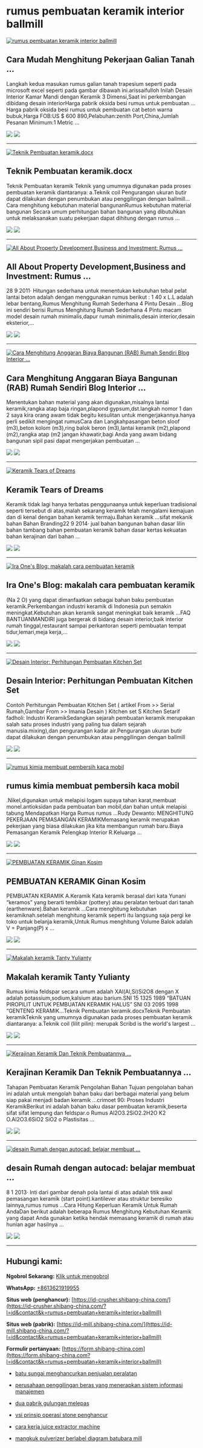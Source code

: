 # rumus pembuatan keramik interior ballmill

<a href="https://swt.shibang-china.com/?l=id&img&k=rumus+pembuatan+keramik+interior+ballmill" target="_blank">![rumus pembuatan keramik interior ballmill](http://static.shibang-china.com/all-800x300/166.jpg)</a>

## Cara Mudah Menghitung Pekerjaan Galian Tanah …
Langkah kedua masukan rumus galian tanah trapesium seperti pada microsoft excel seperti pada gambar dibawah ini.arissaifulloh Inilah Desain Interior Kamar Mandi dengan Keramik 3 Dimensi,Saat ini perkembangan dibidang desain interiorHarga pabrik oksida besi rumus untuk pembuatan …Harga pabrik oksida besi rumus untuk pembuatan cat beton warna bubuk,Harga FOB:US $ 600 890,Pelabuhan:zenith Port,China,Jumlah Pesanan Minimum:1 Metric …


<a href="https://whatsapp.shibangsoft.com/WhatsApp.php" target="_blank" title="WhatsApp">![](http://static.shibang-china.com/icon/whatsapp.png)</a> <a href="https://swt.shibang-china.com/?l=id&icon&k=rumus+pembuatan+keramik+interior+ballmill" target="_blank">![](http://static.shibang-china.com/icon/chat-id.png)</a>

---

<a href="https://swt.shibang-china.com/?l=id&img&k=rumus+pembuatan+keramik+interior+ballmill" target="_blank">![Teknik Pembuatan keramik.docx](http://static.shibang-china.com/all-800x300/1436.jpg)</a>

## Teknik Pembuatan keramik.docx
Teknik Pembuatan keramik Teknik yang umumnya digunakan pada proses pembuatan keramik diantaranya: a.Teknik coil Pengurangan ukuran butir dapat dilakukan dengan penumbukan atau penggilingan dengan ballmill…Cara menghitung kebutuhan material bangunanRumus kebutuhan material bangunan Secara umum perhitungan bahan bangunan yang dibutuhkan untuk melaksanakan suatu pekerjaan dapat dihitung dengan rumus …


<a href="https://whatsapp.shibangsoft.com/WhatsApp.php" target="_blank" title="WhatsApp">![](http://static.shibang-china.com/icon/whatsapp.png)</a> <a href="https://swt.shibang-china.com/?l=id&icon&k=rumus+pembuatan+keramik+interior+ballmill" target="_blank">![](http://static.shibang-china.com/icon/chat-id.png)</a>

---

<a href="https://swt.shibang-china.com/?l=id&img&k=rumus+pembuatan+keramik+interior+ballmill" target="_blank">![All About Property Development,Business and Investment: Rumus …](http://static.shibang-china.com/all-800x300/126.jpg)</a>

## All About Property Development,Business and Investment: Rumus …
28 9 2011· Hitungan sederhana untuk menentukan kebutuhan tebal pelat lantai beton adalah dengan menggunakan rumus berikut : 1 40 x L.L adalah lebar bentang,Rumus Menghitung Rumah Sederhana 4 Pintu Desain …Blog ini sendiri berisi Rumus Menghitung Rumah Sederhana 4 Pintu macam model desain rumah minimalis,dapur rumah minimalis,desain interior,desain eksterior,…


<a href="https://whatsapp.shibangsoft.com/WhatsApp.php" target="_blank" title="WhatsApp">![](http://static.shibang-china.com/icon/whatsapp.png)</a> <a href="https://swt.shibang-china.com/?l=id&icon&k=rumus+pembuatan+keramik+interior+ballmill" target="_blank">![](http://static.shibang-china.com/icon/chat-id.png)</a>

---

<a href="https://swt.shibang-china.com/?l=id&img&k=rumus+pembuatan+keramik+interior+ballmill" target="_blank">![Cara Menghitung Anggaran Biaya Bangunan (RAB) Rumah Sendiri Blog Interior …](http://static.shibang-china.com/all-800x300/726.jpg)</a>

## Cara Menghitung Anggaran Biaya Bangunan (RAB) Rumah Sendiri Blog Interior …
Menentukan bahan material yang akan digunakan,misalnya lantai keramik,rangka atap baja ringan,plapond gypsum,dst.langkah nomor 1 dan 2 saya kira orang awam tidak begitu kesulitan untuk mengerjakannya.hanya perli sedikit mengingat rumusCara dan Langkahpasangan beton sloof (m3),beton kolom (m3),ring balok beron (m3),lantai keramik (m2),plapond (m2),rangka atap (m2 jangan khawatir,bagi Anda yang awam bidang bangunan sipil pasi dapat mengerjakan pembuatan …


<a href="https://whatsapp.shibangsoft.com/WhatsApp.php" target="_blank" title="WhatsApp">![](http://static.shibang-china.com/icon/whatsapp.png)</a> <a href="https://swt.shibang-china.com/?l=id&icon&k=rumus+pembuatan+keramik+interior+ballmill" target="_blank">![](http://static.shibang-china.com/icon/chat-id.png)</a>

---

<a href="https://swt.shibang-china.com/?l=id&img&k=rumus+pembuatan+keramik+interior+ballmill" target="_blank">![Keramik Tears of Dreams](http://static.shibang-china.com/all-800x300/8.jpg)</a>

## Keramik Tears of Dreams
Keramik tidak lagi hanya terbatas penggunaanya untuk keperluan tradisional seperti tersebut di atas,malah sekarang keramik telah mengalami kemajuan dan di kenal dengan bahan keramik termaju.Bahan keramik …sifat mekanik bahan Bahan Branding22 9 2014· jual bahan bangunan bahan dasar lilin bahan tambang bahan pembuatan keramik bahan dasar kertas kekuatan bahan kerajinan dari bahan …


<a href="https://whatsapp.shibangsoft.com/WhatsApp.php" target="_blank" title="WhatsApp">![](http://static.shibang-china.com/icon/whatsapp.png)</a> <a href="https://swt.shibang-china.com/?l=id&icon&k=rumus+pembuatan+keramik+interior+ballmill" target="_blank">![](http://static.shibang-china.com/icon/chat-id.png)</a>

---

<a href="https://swt.shibang-china.com/?l=id&img&k=rumus+pembuatan+keramik+interior+ballmill" target="_blank">![Ira One's Blog: makalah cara pembuatan keramik](http://static.shibang-china.com/all-800x300/355.jpg)</a>

## Ira One's Blog: makalah cara pembuatan keramik
(Na 2 O) yang dapat dimanfaatkan sebagai bahan baku pembuatan keramik.Perkembangan industri keramik di Indonesia pun semakin meningkat.Kebutuhan akan keramik sangat meningkat baik keramik …FAQ BANTUANMANDIRI juga bergerak di bidang desain interior,baik interior rumah tinggal,restaurant sampai perkantoran seperti pembuatan tempat tidur,lemari,meja kerja,…


<a href="https://whatsapp.shibangsoft.com/WhatsApp.php" target="_blank" title="WhatsApp">![](http://static.shibang-china.com/icon/whatsapp.png)</a> <a href="https://swt.shibang-china.com/?l=id&icon&k=rumus+pembuatan+keramik+interior+ballmill" target="_blank">![](http://static.shibang-china.com/icon/chat-id.png)</a>

---

<a href="https://swt.shibang-china.com/?l=id&img&k=rumus+pembuatan+keramik+interior+ballmill" target="_blank">![Desain Interior: Perhitungan Pembuatan Kitchen Set](http://static.shibang-china.com/all-800x300/72.jpg)</a>

## Desain Interior: Perhitungan Pembuatan Kitchen Set
Contoh Perhitungan Pembuatan Kitchen Set ( artikel From >> Serial Rumah,Gambar From >> Imania Desain ) Kitchen set S Kitchen Setarif fadholi: Industri KeramikSedangkan sejarah pembuatan keramik merupakan salah satu proses industri yang paling tua dalam sejarah manusia.mixing),dan pengurangan kadar air.Pengurangan ukuran butir dapat dilakukan dengan penumbukan atau penggilingan dengan ballmill


<a href="https://whatsapp.shibangsoft.com/WhatsApp.php" target="_blank" title="WhatsApp">![](http://static.shibang-china.com/icon/whatsapp.png)</a> <a href="https://swt.shibang-china.com/?l=id&icon&k=rumus+pembuatan+keramik+interior+ballmill" target="_blank">![](http://static.shibang-china.com/icon/chat-id.png)</a>

---

<a href="https://swt.shibang-china.com/?l=id&img&k=rumus+pembuatan+keramik+interior+ballmill" target="_blank">![rumus kimia membuat pembersih kaca mobil](http://static.shibang-china.com/all-800x300/660.jpg)</a>

## rumus kimia membuat pembersih kaca mobil
.Nikel,digunakan untuk melapisi logam supaya tahan karat,membuat monel.antioksidan pada pembuatan ban mobil,dan bahan untuk melapisi tabung Mendapatkan Harga Rumus rumus …Rudy Dewanto: MENGHITUNG PEKERJAAN PEMASANGAN KERAMIKMemasang keramik merupakan pekerjaan yang biasa dilakukan jika kita membangun rumah baru.Biaya Pemasangan Keramik Pelengkap Interior R.Keluarga …


<a href="https://whatsapp.shibangsoft.com/WhatsApp.php" target="_blank" title="WhatsApp">![](http://static.shibang-china.com/icon/whatsapp.png)</a> <a href="https://swt.shibang-china.com/?l=id&icon&k=rumus+pembuatan+keramik+interior+ballmill" target="_blank">![](http://static.shibang-china.com/icon/chat-id.png)</a>

---

<a href="https://swt.shibang-china.com/?l=id&img&k=rumus+pembuatan+keramik+interior+ballmill" target="_blank">![PEMBUATAN KERAMIK Ginan Kosim](http://static.shibang-china.com/all-800x300/75.jpg)</a>

## PEMBUATAN KERAMIK Ginan Kosim
PEMBUATAN KERAMIK A.Keramik Kata keramik berasal dari kata Yunani “keramos” yang berarti tembikar (pottery) atau peralatan terbuat dari tanah (earthenware).Bahan keramik …Cara menghitung kebutuhan keramiknah.setelah menghitung keramik seperti itu langsung saja pergi ke toko untuk belanja keramik,Untuk Rumus menghitung Volume Balok adalah V = Panjang(P) x …


<a href="https://whatsapp.shibangsoft.com/WhatsApp.php" target="_blank" title="WhatsApp">![](http://static.shibang-china.com/icon/whatsapp.png)</a> <a href="https://swt.shibang-china.com/?l=id&icon&k=rumus+pembuatan+keramik+interior+ballmill" target="_blank">![](http://static.shibang-china.com/icon/chat-id.png)</a>

---

<a href="https://swt.shibang-china.com/?l=id&img&k=rumus+pembuatan+keramik+interior+ballmill" target="_blank">![Makalah keramik Tanty Yulianty](http://static.shibang-china.com/all-800x300/1496.jpg)</a>

## Makalah keramik Tanty Yulianty
Rumus kimia feldspar secara umum adalah XAl(Al,Si)Si2O8 dengan X adalah potassium,sodium,kalsium atau barium.SNI 15 1325 1989 “BATUAN PIROPILIT UNTUK PEMBUATAN KERAMIK HALUS” SNI 03 2095 1998 “GENTENG KERAMIK…Teknik Pembuatan keramik.docxTeknik Pembuatan keramikTeknik yang umumnya digunakan pada proses pembuatan keramik diantaranya: a.Teknik coil (lilit pilin): merupak Scribd is the world's largest …


<a href="https://whatsapp.shibangsoft.com/WhatsApp.php" target="_blank" title="WhatsApp">![](http://static.shibang-china.com/icon/whatsapp.png)</a> <a href="https://swt.shibang-china.com/?l=id&icon&k=rumus+pembuatan+keramik+interior+ballmill" target="_blank">![](http://static.shibang-china.com/icon/chat-id.png)</a>

---

<a href="https://swt.shibang-china.com/?l=id&img&k=rumus+pembuatan+keramik+interior+ballmill" target="_blank">![Kerajinan Keramik Dan Teknik Pembuatannya …](http://static.shibang-china.com/all-800x300/677.jpg)</a>

## Kerajinan Keramik Dan Teknik Pembuatannya …
Tahapan Pembuatan Keramik Pengolahan Bahan Tujuan pengolahan bahan ini adalah untuk mengolah bahan baku dari berbagai material yang belum siap pakai menjadi badan keramik …crimoet 90: Proses Industri KeramikBerikut ini adalah bahan baku dasar pembuatan keramik,beserta sifat sifat lempung dan feldspar.o Rumus Al2O3.2SiO2.2H2O K2 O.Al2O3.6SiO2 SiO2 o Plastisitas …


<a href="https://whatsapp.shibangsoft.com/WhatsApp.php" target="_blank" title="WhatsApp">![](http://static.shibang-china.com/icon/whatsapp.png)</a> <a href="https://swt.shibang-china.com/?l=id&icon&k=rumus+pembuatan+keramik+interior+ballmill" target="_blank">![](http://static.shibang-china.com/icon/chat-id.png)</a>

---

<a href="https://swt.shibang-china.com/?l=id&img&k=rumus+pembuatan+keramik+interior+ballmill" target="_blank">![desain Rumah dengan autocad: belajar membuat …](http://static.shibang-china.com/all-800x300/98.jpg)</a>

## desain Rumah dengan autocad: belajar membuat …
8 1 2013· Inti dari gambar denah pola lantai di atas adalah titik awal pemasangan keramik (start point).kantilever atau struktur beresiko lainnya,rumus rumus …Cara Hitung Keperluan Keramik Untuk Rumah AndaDan berikut adalah beberapa Rumus Menghitung Kebutuhan Keramik yang dapat Anda gunakan ketika hendak memasang keramik di rumah atau hunian agar hasilnya …


<a href="https://whatsapp.shibangsoft.com/WhatsApp.php" target="_blank" title="WhatsApp">![](http://static.shibang-china.com/icon/whatsapp.png)</a> <a href="https://swt.shibang-china.com/?l=id&icon&k=rumus+pembuatan+keramik+interior+ballmill" target="_blank">![](http://static.shibang-china.com/icon/chat-id.png)</a>

---
## Hubungi kami:

**Ngobrol Sekarang:** [Klik untuk mengobrol](https://swt.shibang-china.com?l=id&contact&k=rumus+pembuatan+keramik+interior+ballmill)

**WhatsApp:**  [+8613621919955](https://whatsapp.shibangsoft.com/WhatsApp.php)

**Situs web (penghancur):** [https://id-crusher.shibang-china.com/](https://id-crusher.shibang-china.com/?l=id&contact&k=rumus+pembuatan+keramik+interior+ballmill)

**Situs web (pabrik):** [https://id-mill.shibang-china.com/](https://id-mill.shibang-china.com/?l=id&contact&k=rumus+pembuatan+keramik+interior+ballmill)

**Formulir pertanyaan:** [https://form.shibang-china.com](https://form.shibang-china.com?l=id&contact&k=rumus+pembuatan+keramik+interior+ballmill)

* [batu sungai menghancurkan penjualan peralatan](../39/batu%20sungai%20menghancurkan%20penjualan%20peralatan.md)

* [perusahaan penggilingan beras yang menerapkan sistem informasi manajemen](../39/perusahaan%20penggilingan%20beras%20yang%20menerapkan%20sistem%20informasi%20manajemen.md)

* [dua pabrik gulungan melepas](../33/dua%20pabrik%20gulungan%20melepas.md)

* [vsi prinsip operasi stone penghancur](../33/vsi%20prinsip%20operasi%20stone%20penghancur.md)

* [cara kerja juice extractor machine](../33/cara%20kerja%20juice%20extractor%20machine.md)

* [mangkuk pulverizer berlabel diagram batubara mill](../32/mangkuk%20pulverizer%20berlabel%20diagram%20batubara%20mill.md)